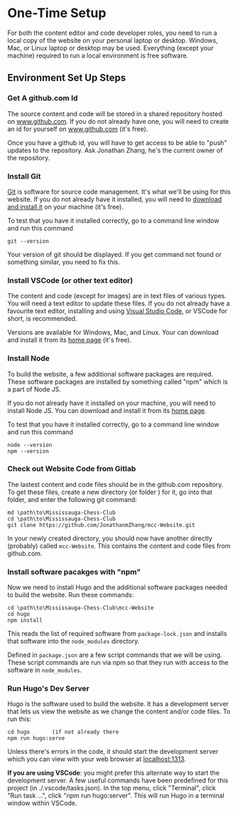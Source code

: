# One-Time Setup

For both the content editor and code developer roles,
you need to run a local copy of the website on your
personal laptop or desktop.
Windows, Mac, or Linux laptop or desktop may be used.
Everything (except your machine) required to run a
local environment is free software.

## Environment Set Up Steps

### Get A github.com Id

The source content and code will be stored in a shared repository
hosted on www.github.com.  If you do not already have one, you will
need to create an id for yourself on www.github.com (it's free).

Once you have a github id, you will have to get access to be able
to "push" updates to the repository.  Ask Jonathan Zhang, he's the
current owner of the repository.

### Install Git

[Git](https://git-scm.com/) is software for source code
management.  It's what we'll be using for this website.
If you do not already have it installed, you will need to
[download and install it](https://git-scm.com/downloads)
on your machine (it's free).

To test that you have it installed correctly, go to a command line
window and run this command

    git --version

Your version of git should be displayed. If you get command not 
found or something similar, you need to fix this.

### Install VSCode (or other text editor)

The content and code (except for images) are in text files of
various types.  You will need a text editor to update these files.
If you do not already have a favourite text editor, installing and
using [Visual Studio Code](https://code.visualstudio.com/),
or VSCode for short, is recommended.

Versions are available for Windows, Mac, and Linux.
Your can download and install it from its
[home page](https://code.visualstudio.com/) (it's free).

### Install Node

To build the website, a few additional software packages are
required.  These software packages are installed by something
called "npm" which is a part of Node JS.

If you do not already have it installed on your machine,
you will need to install Node JS.  You can download and install it
from its [home page](https://nodejs.org/en/).

To test that you have it installed correctly, go to a command line
window and run this command

    node --version
    npm --version

### Check out Website Code from Gitlab

The lastest content and code files should be in the github.com repository.
To get these files, create a new directory (or folder ) for it,
go into that folder, and enter the following git command:

    md \path\to\Mississauga-Chess-Club
    cd \path\to\Mississauga-Chess-Club
    git clone https://github.com/JonathanmZhang/mcc-Website.git

In your newly created directory, you should now have another
directly (probably) called `mcc-Website`.  This contains the 
content and code files from github.com.

### Install software pacakges with "npm"

Now we need to install Hugo and the additional software packages
needed to build the website.  Run these commands:

    cd \path\to\Mississauga-Chess-Club\mcc-Website
    cd hugo
    npm install

This reads the list of required software from `package-lock.json`
and installs that software into the `node_modules` directory.

Defined in `package.json` are a few script commands that we
will be using.  These script commands are run via npm so that
they run with access to the software in `node_modules`.

### Run Hugo's Dev Server

Hugo is the software used to build the website.  It has a 
development server that lets us view the website as we change
the content and/or code files.  To run this:

    cd hugo       (if not already there
    npm run hugo:serve

Unless there's errors in the code, it should start the
development server which you can view with your web browser
at [localhost:1313](http://localhost:1313).

**If you are using VSCode**: you might prefer this alternate
way to start the development server.  A few useful commands
have been predefined for this project (in ./.vscode/tasks.json).
In the top menu, click "Terminal", click "Run task ...",
click "npm run hugo:server".  This will run Hugo in a terminal
window within VSCode.
